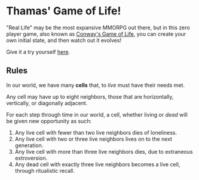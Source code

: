 # Thamas' Game of Life!

"Real Life" may be the most expansive MMORPG out there, but in this zero player game, also known as [Conway's Game of Life](https://en.wikipedia.org/wiki/Conway%27s_Game_of_Life "Scholarly Reference"), you can create your own initial state, and then watch out it evolves!

Give it a try yourself [here](https://fantastic-rabanadas-850dc8.netlify.app/ "ABD - Always Be Deploying").

## Rules
In our world, we have many **cells** that, to _live_ must have their needs met.

Any cell may have up to eight neighbors, those that are horizontally, vertically, or diagonally adjacent.

For each step through time in our world, a cell, whether living or _dead_ will be given new opportunity as such:

1. Any live cell with fewer than two live neighbors dies of loneliness.
2. Any live cell with two or three live neighbors lives on to the next generation.
3. Any live cell with more than three live neighbors dies, due to extraneous extroversion.
4. Any dead cell with exactly three live neighbors becomes a live cell, through ritualistic recall.
